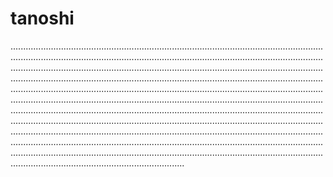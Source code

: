 # tanoshi
.........................................................................................................................................................................................................................................................................................................................................................................................................................................................................................................................................................................................................................................................................................................................................................................................................................................................................................................................................................................................................................................................................................................................................................................................................................................................................................................................................................................................................................................................................................